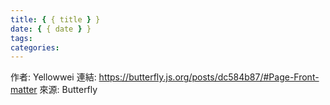 ```yaml
---
title: { { title } }
date: { { date } }
tags:
categories:
---
```


作者: Yellowwei
連結: https://butterfly.js.org/posts/dc584b87/#Page-Front-matter
來源: Butterfly

